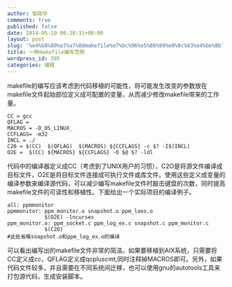 ```yaml
---
author: 邹政华
comments: true
published: false
date: 2014-05-19 06:28:11+00:00
layout: post
slug: '%e4%b8%80%e7%a7%8dmakefile%e7%bc%96%e5%86%99%e8%8c%83%e4%be%8b'
title: 一种makefile编写范例
wordpress_id: 395
categories: 编程
---
```


makefile的编写应该考虑到代码移植的可能性，将可能发生改变的参数放在makefile文件起始部位定义成可配置的变量，从而减少修改makefile带来的工作量。

    
    CC = gcc
    QFLAG =
    MACROS = -D_OS_LINUX_
    CCFLAGS= -m32
    INCL = ./
    C20 = $(CC)  $(QFLAG)  $(MACROS) ${CCFLAGS} -c $? -I$(INCL)
    O2E =  $(CC) ${MACROS} ${CCFLAGS} -O $@ $? -ldl


代码中的编译器定义成CC（考虑到了UNIX用户的习惯），C2O是将源文件编译成目标文件，O2E是将目标文件连接成可执行文件或库文件。使用这些定义成变量的编译参数来编译源代码，可以减少编写makefile文件时敲击键盘的次数，同时提高makefile文件的可读性和移植性。下面给出一个实际项目的编译例子。

    
    all: ppmmonitor
    ppmmonitor: ppm_monitor.o snapshot.o ppm_loex.o
                $(O2E) -lncurses
    ppm_monitor.o: ppm_socket.c ppm_log_ex.c snapshot.c ppm_monitor.c 
                $(C2O)
    #此处省略snapshot.o和ppm_log_ex.o的编译


可以看出编写出的makefile文件非常的简洁。如果要移植到AIX系统，只需要将CC定义成cc，QFLAG定义成qcpluscmt,同时注释掉MACROS即可。另外，如果代码文件较多，并且需要在不同系统间迁移，也可以使用gnu的autotools工具来打包源代码，生成安装脚本。
